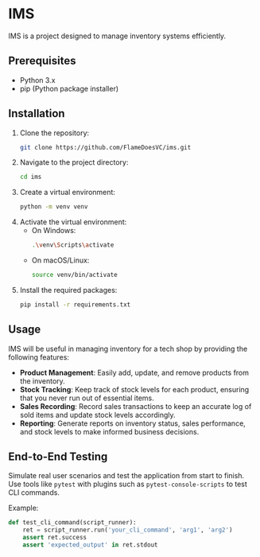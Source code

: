 # IMS

IMS is a project designed to manage inventory systems efficiently.

## Prerequisites

- Python 3.x
- pip (Python package installer)

## Installation

1. Clone the repository:
   ```sh
   git clone https://github.com/FlameDoesVC/ims.git
   ```
2. Navigate to the project directory:
   ```sh
   cd ims
   ```
3. Create a virtual environment:
   ```sh
   python -m venv venv
   ```
4. Activate the virtual environment:
   - On Windows:
     ```sh
     .\venv\Scripts\activate
     ```
   - On macOS/Linux:
     ```sh
     source venv/bin/activate
     ```
5. Install the required packages:
   ```sh
   pip install -r requirements.txt
   ```

## Usage

IMS will be useful in managing inventory for a tech shop by providing the following features:

- **Product Management**: Easily add, update, and remove products from the inventory.
- **Stock Tracking**: Keep track of stock levels for each product, ensuring that you never run out of essential items.
- **Sales Recording**: Record sales transactions to keep an accurate log of sold items and update stock levels accordingly.
- **Reporting**: Generate reports on inventory status, sales performance, and stock levels to make informed business decisions.

## End-to-End Testing

Simulate real user scenarios and test the application from start to finish. Use tools like `pytest` with plugins such as `pytest-console-scripts` to test CLI commands.

Example:

````python
def test_cli_command(script_runner):
    ret = script_runner.run('your_cli_command', 'arg1', 'arg2')
    assert ret.success
    assert 'expected_output' in ret.stdout
````